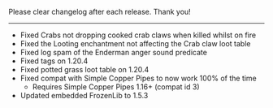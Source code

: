 Please clear changelog after each release.
Thank you!

-----------------
- Fixed Crabs not dropping cooked crab claws when killed whilst on fire
- Fixed the Looting enchantment not affecting the Crab claw loot table
- Fixed log spam of the Enderman anger sound predicate
- Fixed tags on 1.20.4
- Fixed potted grass loot table on 1.20.4
- Fixed compat with Simple Copper Pipes to now work 100% of the time
    - Requires Simple Copper Pipes 1.16+ (compat id 3)
- Updated embedded FrozenLib to 1.5.3
